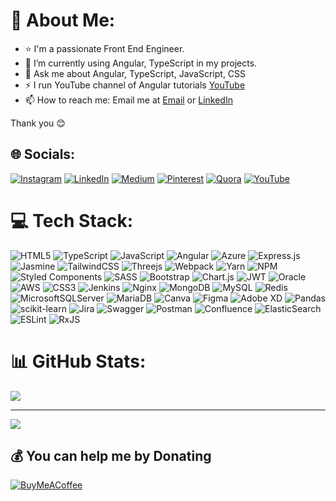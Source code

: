# 💫 About Me:
- ⭐ I'm a passionate Front End Engineer.
- 🔭 I’m currently using Angular, TypeScript in my projects.
- 💬 Ask me about Angular, TypeScript, JavaScript, CSS
- ⚡ I run YouTube channel of Angular tutorials [YouTube](https://openinapp.co/brogrammer) 
- 📫 How to reach me: Email me at [Email](mailto:dnyaneshwargiri510@gmail.com) or [LinkedIn](https://in.linkedin.com/in/dnyaneshwargiri)

Thank you 😊


## 🌐 Socials:
[![Instagram](https://img.shields.io/badge/Instagram-%23E4405F.svg?logo=Instagram&logoColor=white)](https://instagram.com/the.brogrammers) [![LinkedIn](https://img.shields.io/badge/LinkedIn-%230077B5.svg?logo=linkedin&logoColor=white)](https://linkedin.com/in/dnyaneshwargiri) [![Medium](https://img.shields.io/badge/Medium-12100E?logo=medium&logoColor=white)](https://medium.com/@dnyaneshwargiri510) [![Pinterest](https://img.shields.io/badge/Pinterest-%23E60023.svg?logo=Pinterest&logoColor=white)](https://pinterest.com/dnyaneshwargir) [![Quora](https://img.shields.io/badge/Quora-%23B92B27.svg?logo=Quora&logoColor=white)](https://quora.com/profile/Dnyaneshwar-Giri-3) [![YouTube](https://img.shields.io/badge/YouTube-%23FF0000.svg?logo=YouTube&logoColor=white)](https://openinapp.co/brogrammer) 

# 💻 Tech Stack:
![HTML5](https://img.shields.io/badge/html5-%23E34F26.svg?style=flat-square&logo=html5&logoColor=white) ![TypeScript](https://img.shields.io/badge/typescript-%23007ACC.svg?style=flat-square&logo=typescript&logoColor=white) ![JavaScript](https://img.shields.io/badge/javascript-%23323330.svg?style=flat-square&logo=javascript&logoColor=%23F7DF1E) ![Angular](https://img.shields.io/badge/angular-%23DD0031.svg?style=flat-square&logo=angular&logoColor=white) ![Azure](https://img.shields.io/badge/azure-%230072C6.svg?style=flat-square&logo=azure-devops&logoColor=white) ![Express.js](https://img.shields.io/badge/express.js-%23404d59.svg?style=flat-square&logo=express&logoColor=%2361DAFB) ![Jasmine](https://img.shields.io/badge/jasmine-%238A4182.svg?style=flat-square&logo=jasmine&logoColor=white) ![TailwindCSS](https://img.shields.io/badge/tailwindcss-%2338B2AC.svg?style=flat-square&logo=tailwind-css&logoColor=white) ![Threejs](https://img.shields.io/badge/threejs-black?style=flat-square&logo=three.js&logoColor=white) ![Webpack](https://img.shields.io/badge/webpack-%238DD6F9.svg?style=flat-square&logo=webpack&logoColor=black) ![Yarn](https://img.shields.io/badge/yarn-%232C8EBB.svg?style=flat-square&logo=yarn&logoColor=white) ![NPM](https://img.shields.io/badge/NPM-%23000000.svg?style=flat-square&logo=npm&logoColor=white) ![Styled Components](https://img.shields.io/badge/styled--components-DB7093?style=flat-square&logo=styled-components&logoColor=white) ![SASS](https://img.shields.io/badge/SASS-hotpink.svg?style=flat-square&logo=SASS&logoColor=white) ![Bootstrap](https://img.shields.io/badge/bootstrap-%23563D7C.svg?style=flat-square&logo=bootstrap&logoColor=white) ![Chart.js](https://img.shields.io/badge/chart.js-F5788D.svg?style=flat-square&logo=chart.js&logoColor=white) ![JWT](https://img.shields.io/badge/JWT-black?style=flat-square&logo=JSON%20web%20tokens) ![Oracle](https://img.shields.io/badge/Oracle-F80000?style=flat-square&logo=oracle&logoColor=white) ![AWS](https://img.shields.io/badge/AWS-%23FF9900.svg?style=flat-square&logo=amazon-aws&logoColor=white) ![CSS3](https://img.shields.io/badge/css3-%231572B6.svg?style=flat-square&logo=css3&logoColor=white) ![Jenkins](https://img.shields.io/badge/jenkins-%232C5263.svg?style=flat-square&logo=jenkins&logoColor=white) ![Nginx](https://img.shields.io/badge/nginx-%23009639.svg?style=flat-square&logo=nginx&logoColor=white) ![MongoDB](https://img.shields.io/badge/MongoDB-%234ea94b.svg?style=flat-square&logo=mongodb&logoColor=white) ![MySQL](https://img.shields.io/badge/mysql-%2300f.svg?style=flat-square&logo=mysql&logoColor=white) ![Redis](https://img.shields.io/badge/redis-%23DD0031.svg?style=flat-square&logo=redis&logoColor=white) ![MicrosoftSQLServer](https://img.shields.io/badge/Microsoft%20SQL%20Sever-CC2927?style=flat-square&logo=microsoft%20sql%20server&logoColor=white) ![MariaDB](https://img.shields.io/badge/MariaDB-003545?style=flat-square&logo=mariadb&logoColor=white) ![Canva](https://img.shields.io/badge/Canva-%2300C4CC.svg?style=flat-square&logo=Canva&logoColor=white) 	![Figma](https://img.shields.io/badge/figma-%23F24E1E.svg?style=flat-square&logo=figma&logoColor=white) ![Adobe XD](https://img.shields.io/badge/Adobe%20XD-470137?style=flat-square&logo=Adobe%20XD&logoColor=#FF61F6) ![Pandas](https://img.shields.io/badge/pandas-%23150458.svg?style=flat-square&logo=pandas&logoColor=white) ![scikit-learn](https://img.shields.io/badge/scikit--learn-%23F7931E.svg?style=flat-square&logo=scikit-learn&logoColor=white) ![Jira](https://img.shields.io/badge/jira-%230A0FFF.svg?style=flat-square&logo=jira&logoColor=white) ![Swagger](https://img.shields.io/badge/-Swagger-%23Clojure?style=flat-square&logo=swagger&logoColor=white) ![Postman](https://img.shields.io/badge/Postman-FF6C37?style=flat-square&logo=postman&logoColor=white) ![Confluence](https://img.shields.io/badge/confluence-%23172BF4.svg?style=flat-square&logo=confluence&logoColor=white) ![ElasticSearch](https://img.shields.io/badge/-ElasticSearch-005571?style=flat-square&logo=elasticsearch) ![ESLint](https://img.shields.io/badge/ESLint-4B3263?style=flat-square&logo=eslint&logoColor=white) ![RxJS](https://img.shields.io/badge/rxjs-%23B7178C.svg?style=flat-square&logo=reactivex&logoColor=white)
# 📊 GitHub Stats:
![](https://github-readme-streak-stats.herokuapp.com/?user=dnyaneshwargiri&theme=dark&hide_border=true)<br/>

---
[![](https://visitcount.itsvg.in/api?id=dnyaneshwargiri&icon=2&color=1)](https://visitcount.itsvg.in)

  ## 💰 You can help me by Donating
  [![BuyMeACoffee](https://img.shields.io/badge/Buy%20Me%20a%20Coffee-ffdd00?style=for-the-badge&logo=buy-me-a-coffee&logoColor=black)](https://buymeacoffee.com/https://www.buymeacoffee.com/dnyaneshwargiri) 

 
